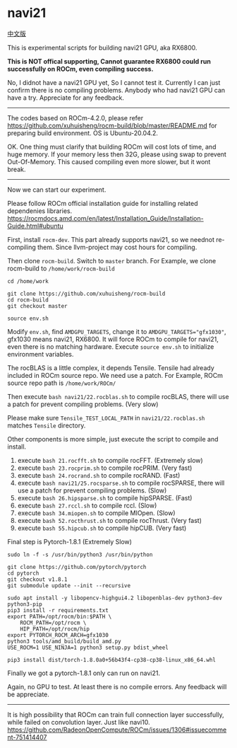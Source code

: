 # navi21

[中文版](README_zh_CN.md)

This is experimental scripts for building navi21 GPU, aka RX6800.

**This is NOT offical supporting, Cannot guarantee RX6800 could run successfully on ROCm, even compiling success.**

No, I didnot have a navi21 GPU yet, So I cannot test it. Currently I can just confirm there is no compiling problems. Anybody who had navi21 GPU can have a try. Appreciate for any feedback.

---

The codes based on ROCm-4.2.0, please refer <https://github.com/xuhuisheng/rocm-build/blob/master/README.md> for preparing build environment. OS is Ubuntu-20.04.2.

OK. One thing must clarify that building ROCm will cost lots of time, and huge memory. If your memory less then 32G, please using swap to prevent Out-Of-Memory.
This caused compiling even more slower, but it wont break.

---

Now we can start our experiment.

Please follow ROCm official installation guide for installing related dependenies libraries. <https://rocmdocs.amd.com/en/latest/Installation_Guide/Installation-Guide.html#ubuntu>

First, install `rocm-dev`. This part already supports navi21, so we neednot re-compiling them. Since llvm-project may cost hours for compiling.

Then clone `rocm-build`. Switch to `master` branch.
For Example, we clone rocm-build to `/home/work/rocm-build`

```
cd /home/work

git clone https://github.com/xuhuisheng/rocm-build
cd rocm-build
git checkout master

source env.sh

```

Modify `env.sh`, find `AMDGPU_TARGETS`, change it to `AMDGPU_TARGETS="gfx1030"`, gfx1030 means navi21, RX6800.
It will force ROCm to compile for navi21, even there is no matching hardware. Execute `source env.sh` to initialize environment variables.

The rocBLAS is a little complex, it depends Tensile. Tensile had already included in ROCm source repo. We need use a patch.
For Example, ROCm source repo path is `/home/work/ROCm/`

Then execute `bash navi21/22.rocblas.sh` to compile rocBLAS, there will use a patch for prevent compiling problems. (Very slow)

Please make sure `Tensile_TEST_LOCAL_PATH` in `navi21/22.rocblas.sh` matches `Tensile` directory.

Other components is more simple, just execute the script to compile and install.

1. execute `bash 21.rocfft.sh` to compile rocFFT. (Extremely slow)
2. execute `bash 23.rocprim.sh` to compile rocPRIM. (Very fast)
3. execute `bash 24.rocrand.sh` to compile rocRAND. (Fast)
4. execute `bash navi21/25.rocsparse.sh` to compile rocSPARSE, there will use a patch for prevent compiling problems. (Slow)
5. execute `bash 26.hipsparse.sh` to compile hipSPARSE. (Fast)
6. execute `bash 27.rccl.sh` to compile rccl. (Slow)
7. execute `bash 34.miopen.sh` to compile MIOpen. (Slow)
8. execute `bash 52.rocthrust.sh` to compile rocThrust. (Very fast)
9. execute `bash 55.hipcub.sh` to compile hipCUB. (Very fast)

Final step is Pytorch-1.8.1 (Extremely Slow)

```
sudo ln -f -s /usr/bin/python3 /usr/bin/python

git clone https://github.com/pytorch/pytorch
cd pytorch
git checkout v1.8.1
git submodule update --init --recursive

sudo apt install -y libopencv-highgui4.2 libopenblas-dev python3-dev python3-pip
pip3 install -r requirements.txt
export PATH=/opt/rocm/bin:$PATH \
    ROCM_PATH=/opt/rocm \
    HIP_PATH=/opt/rocm/hip 
export PYTORCH_ROCM_ARCH=gfx1030
python3 tools/amd_build/build_amd.py
USE_ROCM=1 USE_NINJA=1 python3 setup.py bdist_wheel

pip3 install dist/torch-1.8.0a0+56b43f4-cp38-cp38-linux_x86_64.whl

```

Finally we got a pytorch-1.8.1 only can run on navi21.

Again, no GPU to test. At least there is no compile errors. Any feedback will be appreciate.

---

It is high possibility that ROCm can train full connection layer successfully, while failed on convolution layer.
Just like navi10. <https://github.com/RadeonOpenCompute/ROCm/issues/1306#issuecomment-751414407>
